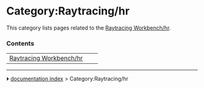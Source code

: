 # Category:Raytracing/hr
This category lists pages related to the [Raytracing Workbench/hr](Raytracing_Workbench/hr.md).

### Contents

|     |     |     |
| --- | --- | --- |
| [Raytracing Workbench/hr](Raytracing_Workbench/hr.md) |



---
⏵ [documentation index](../README.md) > Category:Raytracing/hr
